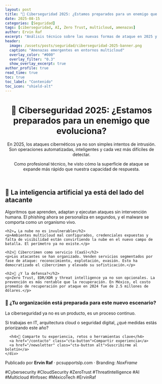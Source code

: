 ```yaml
---
layout: post
title: "🚨 Ciberseguridad 2025: ¿Estamos preparados para un enemigo que evoluciona?"
date: 2025-08-15
categories: [Seguridad]
tags: [ciberseguridad, AI, Zero Trust, multicloud, amenazas]
author: Ervin Raf
excerpt: "Análisis técnico sobre las nuevas formas de ataque en 2025 y cómo prepararse desde una arquitectura resiliente."
header:
  image: /assets/posts/seguridad/ciberseguridad-2025-banner.png
  caption: "Amenazas emergentes en entornos multicloud"
  overlay_color: "#000"
  overlay_filter: "0.3"
  show_overlay_excerpt: true
author_profile: true
read_time: true
toc: true
toc_label: "Contenido"
toc_icon: "shield-alt"
---
```


<div class="post-grid dark-theme">

  <header class="post-header">
    <h1>🚨 Ciberseguridad 2025: ¿Estamos preparados para un enemigo que evoluciona?</h1>
    <p>En 2025, los ataques cibernéticos ya no son simples intentos de intrusión. Son operaciones automatizadas, inteligentes y cada vez más difíciles de detectar.</p>
    <p>Como profesional técnico, he visto cómo la superficie de ataque se expande más rápido que nuestra capacidad de respuesta.</p>
  </header>

  <section class="post-content">
    <h2>🤖 La inteligencia artificial ya está del lado del atacante</h2>
    <p>Algoritmos que aprenden, adaptan y ejecutan ataques sin intervención humana. El phishing ahora se personaliza en segundos, y el malware se comporta como un organismo vivo.</p>

    <h2>☁️ La nube no es invulnerable</h2>
    <p>Ambientes multicloud mal configurados, credenciales expuestas y falta de visibilidad están convirtiendo la nube en el nuevo campo de batalla. El perímetro ya no existe.</p>

    <h2>🧩 Cibercrimen como servicio (CaaS)</h2>
    <p>Los atacantes se han organizado. Venden servicios segmentados por fase de ataque: reconocimiento, explotación, evasión. Esto ha democratizado el cibercrimen y elevado su sofisticación.</p>

    <h2>🔐 ¿Y la defensa?</h2>
    <p>Zero Trust, EDR/XDR y threat intelligence ya no son opcionales. La prevención es más rentable que la recuperación. En México, el costo promedio de recuperación por ataque en 2024 fue de 2.5 millones de dólares.</p>
  </section>

  <section class="cta-section">
    <div class="cta-box">
      <h3>💬 ¿Tu organización está preparada para este nuevo escenario?</h3>
      <p>La ciberseguridad ya no es un producto, es un proceso continuo.</p>
      <p>Si trabajas en IT, arquitectura cloud o seguridad digital, ¿qué medidas estás priorizando este año?</p>

      <h4>🔁 Comparte tu experiencia, retos o herramientas clave</h4>
      <a href="/contacto" class="cta-button">Compartir experiencia</a>
      <a href="/newsletter" class="cta-button alt">Suscribirme al boletín</a>
    </div>
  </section>

  <footer class="post-footer">
    <p>Publicado por <strong>Ervin Raf</strong> · pcsupportslp.com · Branding: <em>NoxFrame</em></p>
    <div class="tags">
      <span>#Cybersecurity</span>
      <span>#CloudSecurity</span>
      <span>#ZeroTrust</span>
      <span>#ThreatIntelligence</span>
      <span>#AI</span>
      <span>#Multicloud</span>
      <span>#Infosec</span>
      <span>#MéxicoTech</span>
      <span>#ErvinRaf</span>
    </div>
  </footer>

</div>
